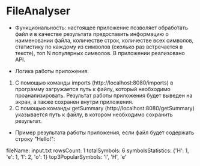 # FileAnalyser 

* Функциональность: настоящее приложение позволяет обработать файл и в качестве результата предоставить информацию о наименовании файла, 
количестве строк, количестве всех символов, статистику по каждому из символов (сколько раз встречается в тексте), топ N популярных символов. 
В приложении реализовано API. 

* Логика работы приложения: 
1. С помощью команды imports (http://localhost:8080/imports) в программу загружается путь к файлу, который необходимо проанализировать. Результат 
работы приложения будет выведен на экран, а также сохранен внутри приложения.
2. С помощью команды getSummary (http://localhost:8080/getSummary) указывается путь к файлу, в котором необходимо сохранить результат.

* Пример результата работы приложения, если файл будет содержать строку "Hello!":

fileName: input.txt
rowsCount: 1
totalSymbols: 6
symbolsStatistics: {'H': 1, 'e': 1, 'l': 2, 'o': 1}
top3PopularSymbols: 'l', 'H', 'e'